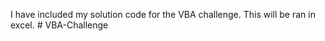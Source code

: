 I have included my solution code for the VBA challenge.  This will be ran in excel.  # VBA-Challenge
